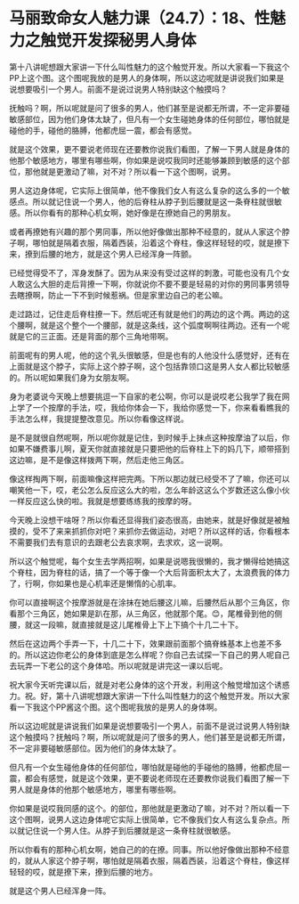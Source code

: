 # 马丽致命女人魅力课（24.7）：18、性魅力之触觉开发探秘男人身体

第十八讲呢想跟大家讲一下什么叫性魅力的这个触觉开发。所以大家看一下我这个PP上这个图。这个图呢我放的是男人的身体啊，所以这边呢就是讲说我们如果是说想要吸引一个男人。前面不是说过说男人特别缺这个触摸吗？

抚触吗？啊，所以呢就是问了很多的男人，他们甚至是说都无所谓，不一定非要碰敏感部位，因为他们身体太缺了，但凡有一个女生碰她身体的任何部位，哪怕就是碰他的手，碰他的胳膊，他都虎屈一震，都会有感觉。

就是这个效果，更不要说老师现在还要教你说我们看图，了解一下男人就是身体的他那个敏感地方，哪里有哪些啊，你如果是说哎我同时还能够兼顾到敏感的这个部位，那他就是更激动了嘛，对不对？所以看一下这个图啊，说男。

男人这边身体呢，它实际上很简单，他不像我们女人有这么复杂的这么多的一个敏感点。所以就记住说一个男人，他的后脊柱从脖子到后腰就是这一条脊柱就很敏感。所以你看有的那种心机女啊，她好像是在撩她自己的男朋友。

或者再撩她有兴趣的那个男同事，所以他好像做出那种不经意的，就从人家这个脖子啊，哪怕就是隔着衣服，隔着西装，沿着这个脊柱，像这样轻轻的哎，就是撩下来，撩到后腰的地方，就是这个男人已经浑身一阵颤。

已经觉得受不了，浑身发酥了。因为从来没有受过这样的刺激，可能也没有几个女人敢这么大胆的走后背撩一下啊，你就说你不要不要是轻易的对你的男同事男领导去瞎撩啊，防止一下不到时候惹祸。但是家里边自己的老公嘛。

走过路过，记住走后脊柱撩一下。然后呢还有就是他们的两边的这个两。两边的这个腰啊，就是这个整个一个腰部，就是这条线，这个弧度啊啊往两边。还有一个呢就是它的三正面。还是背面的那个三角地带啊。

前面呢有的男人呢，他的这个乳头很敏感，但是也有的人他没什么感觉好，还有在上面就是这个脖子，实际上这个脖子啊，这个包括靠领口这是男人女人都比较敏感的。所以呢如果我们身为女朋友啊。

身为老婆说今天晚上想要挑逗一下自家的老公啊，你可以是说哎老公我学了我在网上学了一个按摩的手法，哎，我给你体会一下，我给你感觉一下，你来看看瞧我的手法怎么样，我提提整改意见。所以你看像这样说。

是不是就很自然呢啊，所以呢你就是记住，到时候手上抹点这种按摩油了以后，你如果不嫌费事儿啊，夏天你就直接就是只要把他的后脊柱上下的妈几下，顺带搭到这边嘛，是不是像这样拨两下啊，然后走他三角区。

像这样掏两下啊，前面嘛像这样把完两。下所以那边就已经受不了了嘛，你还可以嘲笑他一下，哎，老公怎么反应这么大的啦，怎么年龄这这么个岁数还这么像小伙一样反应这么快的啦。我就是想要练练我的按摩的呀。

今天晚上没想干啥呀？所以你看还显得我们姿态很高，由她来，就是好像就是被触摸的，受不了来来抓抓你对吧？来抓你去做运动，对吧？所以这样的话，你看根本不需要我们去有意识的去跟老公去哀求啊，去求欢，这一说啊。

所以这个触觉呢，每个女生去学两招啊，如果是说嗯我很懒的，我才懒得给她搞这个脊柱，因为脊柱的话，搞了一个等于像一个大后背面积太大了，太浪费我的体力了，行啊，你如果也是心机率还是懒惰的心肌率。

你可以直接啊这个按摩游就是在涂抹在她后腰这儿嘛，后腰然后从那个三角区，你看那个三角区，她如果是趴在那，从三角区，他就那个尾。😊，尾椎骨到他的侧腰，就这一段嘛，就直接就是这儿尾椎骨上下上下搞个十几二十下。

然后在这边两个手弄一下，十几二十下，效果跟前面那个搞脊蛛基本上也差不多的。所以这边你老公的身体到底是怎么样呢？你自己去试探一下自己的男人呢自己去玩弄一下老公的这个身体哈。所以呢就是讲完这一课以后呢。

祝大家今天听完课以后，就是对老公身体的这个开发，利用这个触觉增加这个诱惑力。祝。好，第十八讲呢想跟大家讲一下什么叫性魅力的这个触觉开发。所以大家看一下我这个PP酱这个图。这个图呢我放的是男人的身体啊。

所以这边呢就是讲说我们如果是说想要吸引一个男人，前面不是说过说男人特别缺这个触摸吗？抚触吗？啊，所以呢就是问了很多的男人，他们甚至是说都无所谓，不一定非要碰敏感部位。因为他们的身体太缺了。

但凡有一个女生碰他身体的任何部位，哪怕就是碰他的手碰他的胳膊，他都虎屈一震，都会有感觉，就是这个效果，更不要说老师现在还要教你说我们看图了解一下男人就是身体的他那个敏感地方，哪里有哪些啊。

你如果是说哎我同感的这个。的部位，那他就是更激动了嘛，对不对？所以看一下这个图啊，说男人这边身体呢它实际上很简单，它不像我们女人有这么复杂点。所以就记住说一个男人住。从脖子到后腰就是这一条脊柱就很敏感。

所以你看有的那种心机女啊，她自己的的在撩。同事。所以他好像做出那种不经意的，就从人家这个脖子啊，哪怕就是隔着衣服，隔着西装，沿着这个脊柱，像这样轻轻的哎，就是撩下来，撩到后腰的地方。

就是这个男人已经浑身一阵。